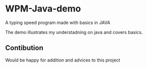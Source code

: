 # WPM-Java-demo
A typing speed program made with basics in JAVA

The demo illustrates my understadning on java and covers basics.

## Contibution 

Would be happy for addition and advices to this project 
